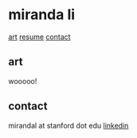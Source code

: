 # miranda li

[art](mirandali707.github.io/#art)
[resume](mirandali707.github.io/assets/Miranda_Li_Resume.pdf)
[contact](mirandali707.github.io/#art)


## art
wooooo!

## contact
mirandal at stanford dot edu
[linkedin](https://www.linkedin.com/in/miranda-li-b83859124/)

[//]: # "generate-md --layout github --input ./md --output ./"
